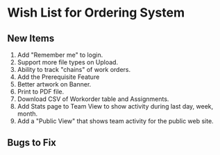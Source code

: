 Wish List for Ordering System
=============================

New Items
---------
1. Add "Remember me" to login.
2. Support more file types on Upload.
3. Ability to track "chains" of work orders.
4. Add the Prerequisite Feature
5. Better artwork on Banner.
6. Print to PDF file.
7. Download CSV of Workorder table and Assignments.
8. Add Stats page to Team View to show activity during last day, week, month.
9. Add a "Public View" that shows team activity for the public web site.


Bugs to Fix
-----------


